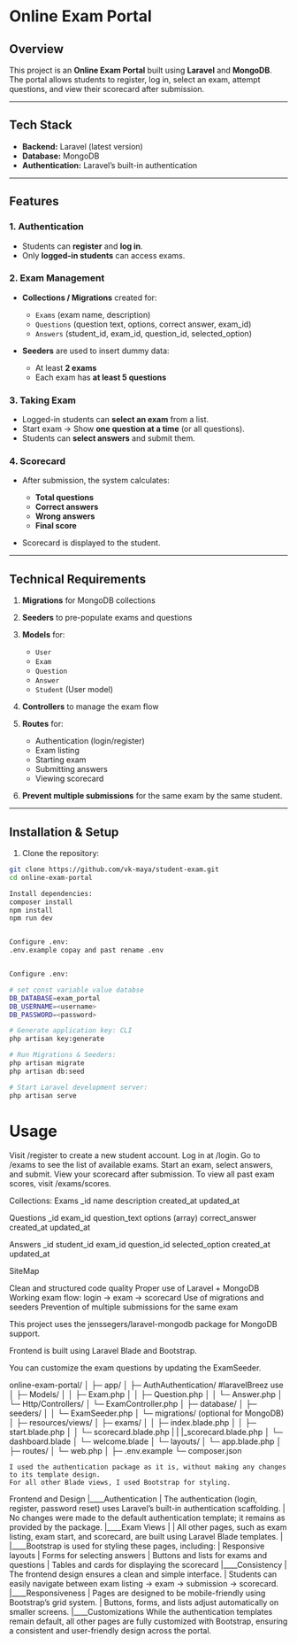 # Online Exam Portal

## Overview

This project is an **Online Exam Portal** built using **Laravel** and **MongoDB**.  
The portal allows students to register, log in, select an exam, attempt questions, and view their scorecard after submission.

---

## Tech Stack

-   **Backend:** Laravel (latest version)
-   **Database:** MongoDB
-   **Authentication:** Laravel’s built-in authentication

---

## Features

### 1. Authentication

-   Students can **register** and **log in**.
-   Only **logged-in students** can access exams.

### 2. Exam Management

-   **Collections / Migrations** created for:

    -   `Exams` (exam name, description)
    -   `Questions` (question text, options, correct answer, exam_id)
    -   `Answers` (student_id, exam_id, question_id, selected_option)

-   **Seeders** are used to insert dummy data:
    -   At least **2 exams**
    -   Each exam has **at least 5 questions**

### 3. Taking Exam

-   Logged-in students can **select an exam** from a list.
-   Start exam → Show **one question at a time** (or all questions).
-   Students can **select answers** and submit them.

### 4. Scorecard

-   After submission, the system calculates:

    -   **Total questions**
    -   **Correct answers**
    -   **Wrong answers**
    -   **Final score**

-   Scorecard is displayed to the student.

---

## Technical Requirements

1. **Migrations** for MongoDB collections
2. **Seeders** to pre-populate exams and questions
3. **Models** for:
    - `User`
    - `Exam`
    - `Question`
    - `Answer`
    - `Student` (User model)
4. **Controllers** to manage the exam flow

5. **Routes** for:
    - Authentication (login/register)
    - Exam listing
    - Starting exam
    - Submitting answers
    - Viewing scorecard
6. **Prevent multiple submissions** for the same exam by the same student.

---

## Installation & Setup

1. Clone the repository:

```bash
git clone https://github.com/vk-maya/student-exam.git
cd online-exam-portal

Install dependencies:
composer install
npm install
npm run dev


Configure .env:
.env.example copay and past rename .env


Configure .env:

# set const variable value databse
DB_DATABASE=exam_portal
DB_USERNAME=<username>
DB_PASSWORD=<password>

# Generate application key: CLI
php artisan key:generate

# Run Migrations & Seeders:
php artisan migrate
php artisan db:seed

# Start Laravel development server:
php artisan serve
```

# Usage

Visit /register to create a new student account.
Log in at /login.
Go to /exams to see the list of available exams.
Start an exam, select answers, and submit.
View your scorecard after submission.
To view all past exam scores, visit /exams/scores.

<!-- Database Structure -->

Collections:
Exams
_id
name
description
created_at
updated_at

Questions
_id
exam_id
question_text
options (array)
correct_answer
created_at
updated_at

Answers
\_id
student_id
exam_id
question_id
selected_option
created_at
updated_at

<!-- Evaluation Criteria --> SiteMap

Clean and structured code quality
Proper use of Laravel + MongoDB
Working exam flow: login → exam → scorecard
Use of migrations and seeders
Prevention of multiple submissions for the same exam

<!-- Notes -->

This project uses the jenssegers/laravel-mongodb package for MongoDB support.

Frontend is built using Laravel Blade and Bootstrap.

You can customize the exam questions by updating the ExamSeeder.

online-exam-portal/
│
├─ app/
│ ├─ AuthAuthentication/ #laravelBreez use
│ ├─ Models/
│ │ ├─ Exam.php
│ │ ├─ Question.php
│ │ └─ Answer.php
│ └─ Http/Controllers/
│ └─ ExamController.php
│
├─ database/
│ ├─ seeders/
│ │ └─ ExamSeeder.php
│ └─ migrations/ (optional for MongoDB)
│
├─ resources/views/
│ ├─ exams/
│ │ ├─ index.blade.php
│ │ ├─ start.blade.php
│ │ └─ scorecard.blade.php
| | |_scorecard.blade.php
│ └─ dashboard.blade
│ └─ welcome.blade
│ └─ layouts/
│ └─ app.blade.php
│
├─ routes/
│ └─ web.php
│
├─ .env.example
└─ composer.json

<!-- Note: -->
    I used the authentication package as it is, without making any changes to its template design.
    For all other Blade views, I used Bootstrap for styling.

Frontend and Design
|____Authentication
|        The authentication (login, register, password reset) uses Laravel’s built-in authentication scaffolding.
|        No changes were made to the default authentication template; it remains as provided by the package. 
|____Exam Views
|    |    All other pages, such as exam listing, exam start, and scorecard, are built using Laravel Blade templates.
|    |____Bootstrap is used for styling these pages, including:
|            Responsive layouts
|            Forms for selecting answers
|            Buttons and lists for exams and questions
|            Tables and cards for displaying the scorecard
|____Consistency
|        The frontend design ensures a clean and simple interface.
|        Students can easily navigate between exam listing → exam → submission → scorecard.
|____Responsiveness
|        Pages are designed to be mobile-friendly using Bootstrap’s grid system.
|        Buttons, forms, and lists adjust automatically on smaller screens.
|____Customizations
        While the authentication templates remain default, all other pages are fully customized with Bootstrap, ensuring a consistent and user-friendly design across the portal.
